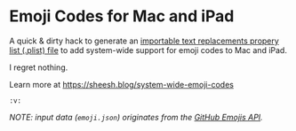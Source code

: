 # Emoji Codes for Mac and iPad

A quick & dirty hack to generate an [importable text replacements propery list (.plist) file][1] to add system-wide support for emoji codes to Mac and iPad. 

I regret nothing. 

Learn more at https://sheesh.blog/system-wide-emoji-codes

`:v:` 

_NOTE: input data (`emoji.json`) originates from the [GitHub Emojis API][2]._ 

[1]: https://support.apple.com/guide/mac-help/back-up-and-share-text-replacements-on-mac-mchl2a7bd795/mac
[2]: https://docs.github.com/en/rest/emojis